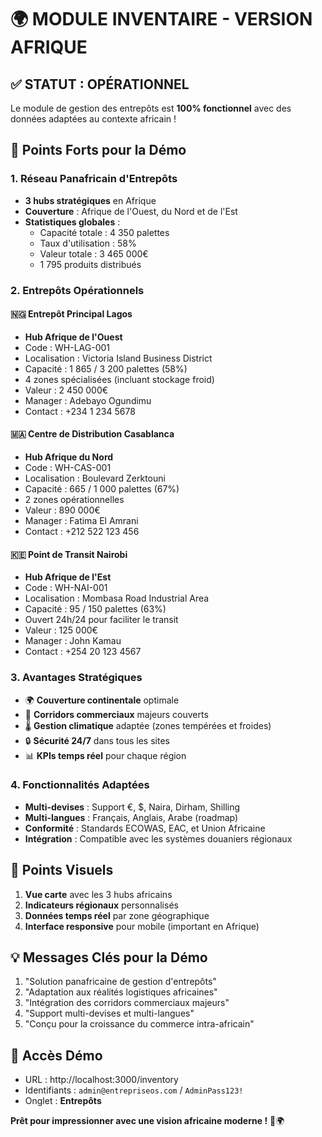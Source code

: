 # 🌍 MODULE INVENTAIRE - VERSION AFRIQUE

## ✅ STATUT : OPÉRATIONNEL

Le module de gestion des entrepôts est **100% fonctionnel** avec des données adaptées au contexte africain !

## 🎯 Points Forts pour la Démo

### 1. **Réseau Panafricain d'Entrepôts**
- **3 hubs stratégiques** en Afrique
- **Couverture** : Afrique de l'Ouest, du Nord et de l'Est
- **Statistiques globales** :
  - Capacité totale : 4 350 palettes
  - Taux d'utilisation : 58%
  - Valeur totale : 3 465 000€
  - 1 795 produits distribués

### 2. **Entrepôts Opérationnels**

#### 🇳🇬 **Entrepôt Principal Lagos**
- **Hub Afrique de l'Ouest**
- Code : WH-LAG-001
- Localisation : Victoria Island Business District
- Capacité : 1 865 / 3 200 palettes (58%)
- 4 zones spécialisées (incluant stockage froid)
- Valeur : 2 450 000€
- Manager : Adebayo Ogundimu
- Contact : +234 1 234 5678

#### 🇲🇦 **Centre de Distribution Casablanca**
- **Hub Afrique du Nord**
- Code : WH-CAS-001
- Localisation : Boulevard Zerktouni
- Capacité : 665 / 1 000 palettes (67%)
- 2 zones opérationnelles
- Valeur : 890 000€
- Manager : Fatima El Amrani
- Contact : +212 522 123 456

#### 🇰🇪 **Point de Transit Nairobi**
- **Hub Afrique de l'Est**
- Code : WH-NAI-001
- Localisation : Mombasa Road Industrial Area
- Capacité : 95 / 150 palettes (63%)
- Ouvert 24h/24 pour faciliter le transit
- Valeur : 125 000€
- Manager : John Kamau
- Contact : +254 20 123 4567

### 3. **Avantages Stratégiques**

- 🌍 **Couverture continentale** optimale
- 🚚 **Corridors commerciaux** majeurs couverts
- 🌡️ **Gestion climatique** adaptée (zones tempérées et froides)
- 🔒 **Sécurité 24/7** dans tous les sites
- 📊 **KPIs temps réel** pour chaque région

### 4. **Fonctionnalités Adaptées**

- **Multi-devises** : Support €, $, Naira, Dirham, Shilling
- **Multi-langues** : Français, Anglais, Arabe (roadmap)
- **Conformité** : Standards ECOWAS, EAC, et Union Africaine
- **Intégration** : Compatible avec les systèmes douaniers régionaux

## 🎨 Points Visuels

1. **Vue carte** avec les 3 hubs africains
2. **Indicateurs régionaux** personnalisés
3. **Données temps réel** par zone géographique
4. **Interface responsive** pour mobile (important en Afrique)

## 💡 Messages Clés pour la Démo

1. "Solution panafricaine de gestion d'entrepôts"
2. "Adaptation aux réalités logistiques africaines"
3. "Intégration des corridors commerciaux majeurs"
4. "Support multi-devises et multi-langues"
5. "Conçu pour la croissance du commerce intra-africain"

## 📱 Accès Démo

- URL : http://localhost:3000/inventory
- Identifiants : `admin@entrepriseos.com` / `AdminPass123!`
- Onglet : **Entrepôts**

**Prêt pour impressionner avec une vision africaine moderne !** 🚀🌍